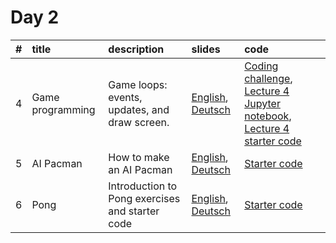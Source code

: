 # Day 2

| #    | title            | description                                     | slides                                                                         | code                                                                                                                                                                                                                                                  |
| :--- | :--------------- | :---------------------------------------------- | :----------------------------------------------------------------------------- | :---------------------------------------------------------------------------------------------------------------------------------------------------------------------------------------------------------------------------------------------------- |
| 4    | Game programming | Game loops: events, updates, and draw screen.   | [English](./4-Game_programming_en.pdf), [Deutsch](./4-Game_Programming_de.pdf) | [Coding challenge](./L4_coding_challenge "Coding challenge starter code"), [Lecture 4 Jupyter notebook](./L4-Notebook-Part-1.ipynb "Notebook for Part 1 of lecture 4"), [Lecture 4 starter code](./lecture_4_code "All codes that go with Lecture 4") |
| 5    | AI Pacman        | How to make an AI Pacman                        | [English](./5-Pacman_AI_en.pdf), [Deutsch](./5-Pacman_AI_de.pdf)               | [Starter code](./ "coming soon")                                                                                                                                                                                                                      |
| 6    | Pong             | Introduction to Pong exercises and starter code | [English](./6-Pre-pong_en.pdf), [Deutsch](./6-Pre_pong_de.pdf)                 | [Starter code](./ "coming soon")                                                                                                                                                                                                                      |
